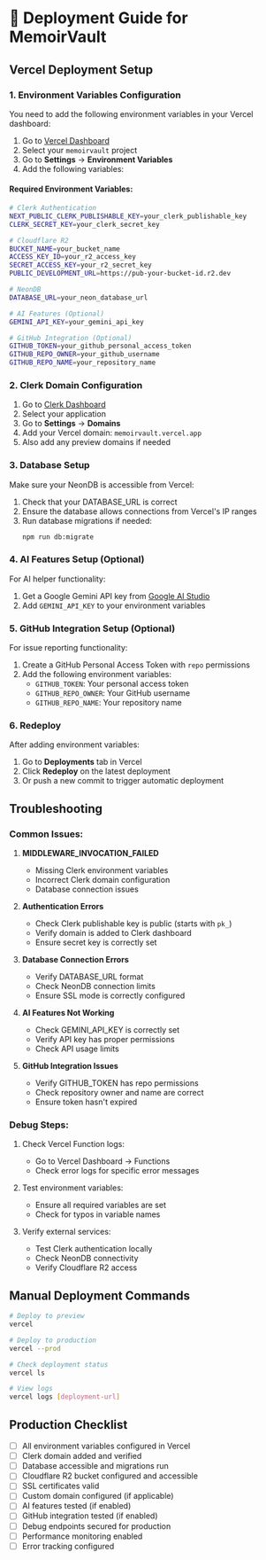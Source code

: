 # 🚀 Deployment Guide for MemoirVault

## Vercel Deployment Setup

### 1. Environment Variables Configuration

You need to add the following environment variables in your Vercel dashboard:

1. Go to [Vercel Dashboard](https://vercel.com/dashboard)
2. Select your `memoirvault` project
3. Go to **Settings** → **Environment Variables**
4. Add the following variables:

#### Required Environment Variables:

```bash
# Clerk Authentication
NEXT_PUBLIC_CLERK_PUBLISHABLE_KEY=your_clerk_publishable_key
CLERK_SECRET_KEY=your_clerk_secret_key

# Cloudflare R2
BUCKET_NAME=your_bucket_name
ACCESS_KEY_ID=your_r2_access_key
SECRET_ACCESS_KEY=your_r2_secret_key
PUBLIC_DEVELOPMENT_URL=https://pub-your-bucket-id.r2.dev

# NeonDB
DATABASE_URL=your_neon_database_url

# AI Features (Optional)
GEMINI_API_KEY=your_gemini_api_key

# GitHub Integration (Optional)
GITHUB_TOKEN=your_github_personal_access_token
GITHUB_REPO_OWNER=your_github_username
GITHUB_REPO_NAME=your_repository_name
```

### 2. Clerk Domain Configuration

1. Go to [Clerk Dashboard](https://dashboard.clerk.com/)
2. Select your application
3. Go to **Settings** → **Domains**
4. Add your Vercel domain: `memoirvault.vercel.app`
5. Also add any preview domains if needed

### 3. Database Setup

Make sure your NeonDB is accessible from Vercel:
1. Check that your DATABASE_URL is correct
2. Ensure the database allows connections from Vercel's IP ranges
3. Run database migrations if needed:
   ```bash
   npm run db:migrate
   ```

### 4. AI Features Setup (Optional)

For AI helper functionality:
1. Get a Google Gemini API key from [Google AI Studio](https://makersuite.google.com/app/apikey)
2. Add `GEMINI_API_KEY` to your environment variables

### 5. GitHub Integration Setup (Optional)

For issue reporting functionality:
1. Create a GitHub Personal Access Token with `repo` permissions
2. Add the following environment variables:
   - `GITHUB_TOKEN`: Your personal access token
   - `GITHUB_REPO_OWNER`: Your GitHub username
   - `GITHUB_REPO_NAME`: Your repository name

### 6. Redeploy

After adding environment variables:
1. Go to **Deployments** tab in Vercel
2. Click **Redeploy** on the latest deployment
3. Or push a new commit to trigger automatic deployment

## Troubleshooting

### Common Issues:

1. **MIDDLEWARE_INVOCATION_FAILED**
   - Missing Clerk environment variables
   - Incorrect Clerk domain configuration
   - Database connection issues

2. **Authentication Errors**
   - Check Clerk publishable key is public (starts with `pk_`)
   - Verify domain is added to Clerk dashboard
   - Ensure secret key is correctly set

3. **Database Connection Errors**
   - Verify DATABASE_URL format
   - Check NeonDB connection limits
   - Ensure SSL mode is correctly configured

4. **AI Features Not Working**
   - Check GEMINI_API_KEY is correctly set
   - Verify API key has proper permissions
   - Check API usage limits

5. **GitHub Integration Issues**
   - Verify GITHUB_TOKEN has repo permissions
   - Check repository owner and name are correct
   - Ensure token hasn't expired

### Debug Steps:

1. Check Vercel Function logs:
   - Go to Vercel Dashboard → Functions
   - Check error logs for specific error messages

2. Test environment variables:
   - Ensure all required variables are set
   - Check for typos in variable names

3. Verify external services:
   - Test Clerk authentication locally
   - Check NeonDB connectivity
   - Verify Cloudflare R2 access

## Manual Deployment Commands

```bash
# Deploy to preview
vercel

# Deploy to production
vercel --prod

# Check deployment status
vercel ls

# View logs
vercel logs [deployment-url]
```

## Production Checklist

- [ ] All environment variables configured in Vercel
- [ ] Clerk domain added and verified
- [ ] Database accessible and migrations run
- [ ] Cloudflare R2 bucket configured and accessible
- [ ] SSL certificates valid
- [ ] Custom domain configured (if applicable)
- [ ] AI features tested (if enabled)
- [ ] GitHub integration tested (if enabled)
- [ ] Debug endpoints secured for production
- [ ] Performance monitoring enabled
- [ ] Error tracking configured
